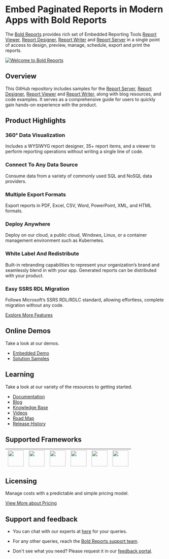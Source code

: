 # Embed Paginated Reports in Modern Apps with Bold Reports

The [Bold Reports](https://www.boldreports.com/) provides rich set of Embedded Reporting Tools [Report Viewer](https://www.boldreports.com/embedded-reporting/aspnet-core-report-viewer), [Report Designer](https://www.boldreports.com/embedded-reporting/aspnet-core-report-designer), [Report Writer](https://www.boldreports.com/embedded-reporting/aspnet-core-report-writer) and [Report Server](https://www.boldreports.com/features) in a single point of access to design, preview, manage, schedule, export and print the reports.

[![Welcome to Bold Reports](https://cdn.boldreports.com/website/images/pages/home/app-tour-thumbnail.png)](https://cdn.boldreports.com/website/images/pages/home/app-tour.mp4)

## Overview

This GitHub repository includes samples for the [Report Server](https://www.boldreports.com/features), [Report Designer](https://www.boldreports.com/embedded-reporting/aspnet-core-report-designer), [Report Viewer](https://www.boldreports.com/embedded-reporting/aspnet-core-report-viewer) and [Report Writer](https://www.boldreports.com/embedded-reporting/aspnet-core-report-writer), along with blog resources, and code examples. It serves as a comprehensive guide for users to quickly gain hands-on experience with the product.

## Product Highlights

### 360° Data Visualization

Includes a WYSIWYG report designer, 35+ report items, and a viewer to perform reporting operations without writing a single line of code.

### Connect To Any Data Source

Consume data from a variety of commonly used SQL and NoSQL data providers.

### Multiple Export Formats

Export reports in PDF, Excel, CSV, Word, PowerPoint, XML, and HTML formats.

### Deploy Anywhere

Deploy on our cloud, a public cloud, Windows, Linux, or a container management environment such as Kubernetes.

### White Label And Redistribute

Built-in rebranding capabilities to represent your organization’s brand and seamlessly blend in with your app. Generated reports can be distributed with your product.

### Easy SSRS RDL Migration

Follows Microsoft’s SSRS RDL/RDLC standard, allowing effortless, complete migration without any code.

[Explore More Features](https://www.boldreports.com/features)

## Online Demos

Take a look at our demos.

* [Embedded Demo](https://demos.boldreports.com/home/)
* [Solution Samples](https://solutions.boldreports.com/#/report-viewer/sales/sales-analysis)

## Learning

Take a look at our variety of the resources to getting started.

* [Documentation](https://help.boldreports.com/)
* [Blog](https://www.boldreports.com/blog)
* [Knowledge Base](https://support.boldreports.com/kb)
* [Videos](https://www.boldreports.com/videos)
* [Road Map](https://www.boldreports.com/roadmap)
* [Release History](https://www.boldreports.com/release-history/embedded-reporting/5-3#5-3-11)


## Supported Frameworks

| [<img src="https://cdn.boldreports.com/website/images/pages/home/supported-frameworks/aspnet-core.png" height="50" />](https://www.boldreports.com/embedded-reporting/aspnet-core-report-viewer) | [<img src="https://cdn.boldreports.com/website/images/pages/home/supported-frameworks/blazor.png" height="50" />](https://www.boldreports.com/embedded-reporting/blazor-report-viewer) | [<img src="https://cdn.boldreports.com/website/images/pages/home/supported-frameworks/aspnet-mvc.png" height="50" />](https://www.boldreports.com/embedded-reporting/aspnet-mvc-report-viewer) | [<img src="https://cdn.boldreports.com/website/images/pages/home/supported-frameworks/angular.png" height="50" />](https://www.boldreports.com/embedded-reporting/angular-report-viewer) | [<img src="https://cdn.boldreports.com/website/images/pages/home/supported-frameworks/react.png" height="50" />](https://www.boldreports.com/embedded-reporting/react-report-viewer) |[<img src="https://cdn.boldreports.com/website/images/pages/home/supported-frameworks/javascript.png" height="50" />](https://www.boldreports.com/embedded-reporting/javascript-report-viewer) |
| :-----: | :-----: | :-----: | :-----: | :-----: | :-----: |

## Licensing

Manage costs with a predictable and simple pricing model.

[View More about Pricing](https://www.boldreports.com/pricing)

## Support and feedback

* You can chat with our experts at [here](https://www.boldreports.com/support) for your queries.

* For any other queries, reach the [Bold Reports support team](https://support.boldreports.com/).

* Don't see what you need? Please request it in our [feedback portal](https://www.boldreports.com/feedback).

